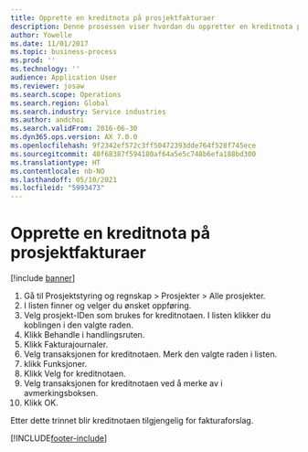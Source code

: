 ```yaml
---
title: Opprette en kreditnota på prosjektfakturaer
description: Denne prosessen viser hvordan du oppretter en kreditnota på prosjektfakturaer som er postert.
author: Yowelle
ms.date: 11/01/2017
ms.topic: business-process
ms.prod: ''
ms.technology: ''
audience: Application User
ms.reviewer: josaw
ms.search.scope: Operations
ms.search.region: Global
ms.search.industry: Service industries
ms.author: andchoi
ms.search.validFrom: 2016-06-30
ms.dyn365.ops.version: AX 7.0.0
ms.openlocfilehash: 9f2342ef572c3ff50472393dde764f528f745ece
ms.sourcegitcommit: 40f68387f594180af64a5e5c748b6efa188bd300
ms.translationtype: HT
ms.contentlocale: nb-NO
ms.lasthandoff: 05/10/2021
ms.locfileid: "5993473"
---
```

# <a name="create-a-credit-note-on-project-invoices"></a>Opprette en kreditnota på prosjektfakturaer

[!include [banner](../../includes/banner.md)]

1. Gå til Prosjektstyring og regnskap > Prosjekter > Alle prosjekter. 
2. I listen finner og velger du ønsket oppføring. 
3. Velg prosjekt-IDen som brukes for kreditnotaen. I listen klikker du koblingen i den valgte raden. 
4. Klikk Behandle i handlingsruten. 
5. Klikk Fakturajournaler. 
6. Velg transaksjonen for kreditnotaen. Merk den valgte raden i listen. 
7. klikk Funksjoner. 
8. Klikk Velg for kreditnotaen. 
9. Velg transaksjonen for kreditnotaen ved å merke av i avmerkingsboksen.
10. Klikk OK. 

Etter dette trinnet blir kreditnotaen tilgjengelig for fakturaforslag.


[!INCLUDE[footer-include](../../includes/footer-banner.md)]